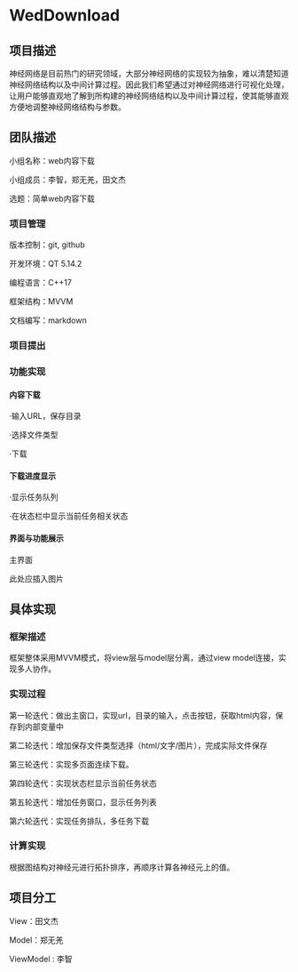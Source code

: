 # WedDownload

## 项目描述 ##
神经网络是目前热门的研究领域，大部分神经网络的实现较为抽象，难以清楚知道神经网络结构以及中间计算过程。因此我们希望通过对神经网络进行可视化处理，让用户能够直观地了解到所构建的神经网络结构以及中间计算过程，使其能够直观方便地调整神经网络结构与参数。

## 团队描述 ##
小组名称：web内容下载

小组成员：李智，郑无羌，田文杰

选题：简单web内容下载
### 项目管理 ###

版本控制：git, github

开发环境：QT 5.14.2

编程语言：C++17

框架结构：MVVM

文档编写：markdown

### 项目提出 ###


### 功能实现 ###

#### 内容下载

·输入URL，保存目录

·选择文件类型

·下载

#### 下载进度显示

·显示任务队列

·在状态栏中显示当前任务相关状态


#### 界面与功能展示

主界面

此处应插入图片

## 具体实现

### 框架描述 ###

框架整体采用MVVM模式，将view层与model层分离，通过view model连接，实现多人协作。

### 实现过程 ###

第一轮迭代：做出主窗口，实现url，目录的输入，点击按钮，获取html内容，保存到内部变量中

第二轮迭代：增加保存文件类型选择（html/文字/图片），完成实际文件保存

第三轮迭代：实现多页面连续下载。

第四轮迭代：实现状态栏显示当前任务状态

第五轮迭代：增加任务窗口，显示任务列表

第六轮迭代：实现任务排队，多任务下载

### 计算实现 ###

根据图结构对神经元进行拓扑排序，再顺序计算各神经元上的值。

## 项目分工 ##

View：田文杰

Model：郑无羌

ViewModel : 李智